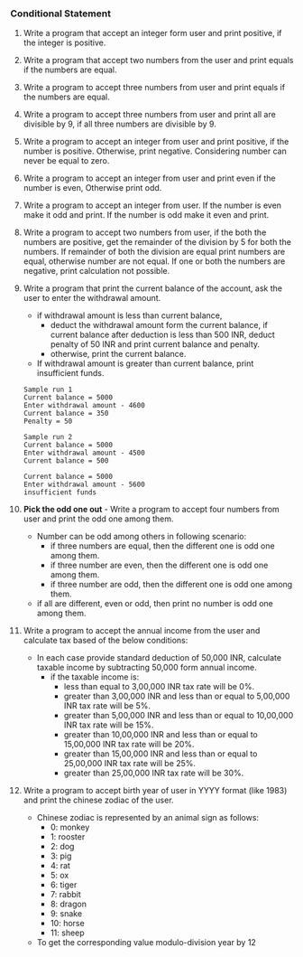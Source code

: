 ### Conditional Statement

1. Write a program that accept an integer form user and print positive, if the integer is positive.
2. Write a program that accept two numbers from the user and print equals if the numbers are equal.
3. Write a program to accept three numbers from user and print equals if the numbers are equal.
4. Write a program to accept three numbers from user and print all are divisible by 9, if all three numbers are divisible by 9.
5. Write a program to accept an integer from user and print positive, if the number is positive. Otherwise, print negative. Considering number can never be equal to zero.
6. Write a program to accept an integer from user and print even if the number is even, Otherwise print odd.
7. Write a program to accept an integer from user. If the number is even make it odd and print. If the number is odd make it even and print.
8. Write a program to accept two numbers from user, if the both the numbers are positive, get the remainder of the division by 5 for both the numbers.
   If remainder of both the division are equal print numbers are equal, otherwise number are not equal. If one or both the numbers are negative, print calculation not possible.
9. Write a program that print the current balance of the account, ask the user to enter the withdrawal amount.
    - if withdrawal amount is less than current balance,
      - deduct the withdrawal amount form the current balance, if current balance after deduction is less than 500 INR, deduct penalty of 50 INR and print current balance and penalty.
      - otherwise, print the current balance.
    - If withdrawal amount is greater than current balance, print insufficient funds.
    ```
   Sample run 1
   Current balance = 5000
   Enter withdrawal amount - 4600
   Current balance = 350
   Penalty = 50
   
   Sample run 2
   Current balance = 5000
   Enter withdrawal amount - 4500
   Current balance = 500
   
   Current balance = 5000
   Enter withdrawal amount - 5600
   insufficient funds
   ```
10. **Pick the odd one out** - Write a program to accept four numbers from user and print the odd one among them.
    - Number can be odd among others in following scenario:
      - if three numbers are equal, then the different one is odd one among them.
      - if three number are even, then the different one is odd one among them.
      - if three number are odd, then the different one is odd one among them.
    - if all are different, even or odd, then print no number is odd one among them.
11. Write a program to accept the annual income from the user and calculate tax based of the below conditions:
    - In each case provide standard deduction of 50,000 INR, calculate taxable income by subtracting 50,000 form annual income.
      - if the taxable income is:
          - less than equal to 3,00,000 INR tax rate will be 0%.
          - greater than 3,00,000 INR and less than or equal to 5,00,000 INR tax rate will be 5%.
          - greater than 5,00,000 INR and less than or equal to 10,00,000 INR tax rate will be 15%.
          - greater than 10,00,000 INR and less than or equal to 15,00,000 INR tax rate will be 20%.
          - greater than 15,00,000 INR and less than or equal to 25,00,000 INR tax rate will be 25%.
          - greater than 25,00,000 INR tax rate will be 30%.

12. Write a program to accept birth year of user in YYYY format (like 1983) and print the chinese zodiac of the user.
    - Chinese zodiac is represented by an animal sign as follows:
      - 0: monkey
      - 1: rooster
      - 2: dog
      - 3: pig
      - 4: rat
      - 5: ox
      - 6: tiger
      - 7: rabbit
      - 8: dragon
      - 9: snake
      - 10: horse
      - 11: sheep
    - To get the corresponding value modulo-division year by 12